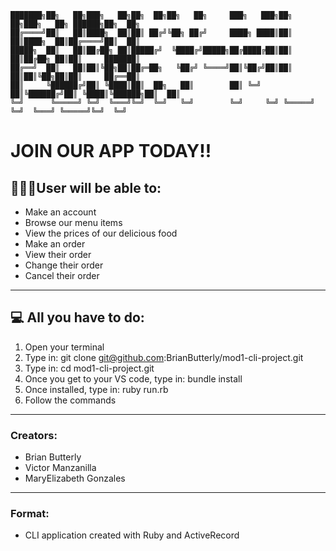 
    ███████╗██╗   ██╗███╗   ██╗██╗  ██╗██╗   ██╗     ███╗   ███╗██╗   ██╗███╗   ██╗ ██████╗██╗  ██╗
    ██╔════╝██║   ██║████╗  ██║██║ ██╔╝╚██╗ ██╔╝     ████╗ ████║██║   ██║████╗  ██║██╔════╝██║  ██║
    █████╗  ██║   ██║██╔██╗ ██║█████╔╝  ╚████╔╝█████╗██╔████╔██║██║   ██║██╔██╗ ██║██║     ███████║
    ██╔══╝  ██║   ██║██║╚██╗██║██╔═██╗   ╚██╔╝ ╚════╝██║╚██╔╝██║██║   ██║██║╚██╗██║██║     ██╔══██║
    ██║     ╚██████╔╝██║ ╚████║██║  ██╗   ██║        ██║ ╚═╝ ██║╚██████╔╝██║ ╚████║╚██████╗██║  ██║
    ╚═╝      ╚═════╝ ╚═╝  ╚═══╝╚═╝  ╚═╝   ╚═╝        ╚═╝     ╚═╝ ╚═════╝ ╚═╝  ╚═══╝ ╚═════╝╚═╝  ╚═╝

#                                       JOIN OUR APP TODAY!!

## 👨🏻‍💻User will be able to:
* Make an account
* Browse our menu items
* View the prices of our delicious food
* Make an order 
* View their order
* Change their order 
* Cancel their order 
___________________________________
## 💻 All you have to do:
1. Open your terminal
2. Type in: git clone git@github.com:BrianButterly/mod1-cli-project.git
3. Type in: cd mod1-cli-project.git
4. Once you get to your VS code, type in: bundle install
5. Once installed, type in: ruby run.rb
6. Follow the commands
___________________________________
### Creators:
* Brian Butterly
* Victor Manzanilla 
* MaryElizabeth Gonzales 
___________________________________
### Format:
* CLI application created with Ruby and ActiveRecord
